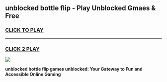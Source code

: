 
## unblocked bottle flip - Play Unblocked Gmaes & Free
<h3>
<a href="https://news.freeplayer.one?title=unblocked_bottle_flip&ref=16F">CLICK TO PLAY</a></h3>
<hr>

<h3>
<a href="https://news.freeplayer.one?title=unblocked_bottle_flip&ref=16F">CLICK 2 PLAY</a>
  
</h3>

<a href="https://news.freeplayer.one?title=unblocked_bottle_flip&ref=16F/"><img src="https://clearcache.store/games.png"></a>


**unblocked bottle flip games unblocked: Your Gateway to Fun and Accessible Online Gaming**
